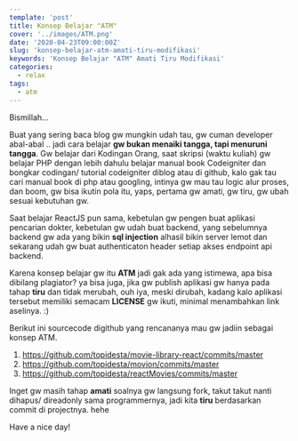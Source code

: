 ```yaml
---
template: 'post'
title: Konsep Belajar "ATM"
cover: '../images/ATM.png'
date: '2020-04-23T09:00:00Z'
slug: 'konsep-belajar-atm-amati-tiru-modifikasi'
keywords: 'Konsep Belajar "ATM" Amati Tiru Modifikasi'
categories:
  - relax
tags:
  - atm
---
```


Bismillah...

Buat yang sering baca blog gw mungkin udah tau, gw cuman developer abal-abal .. jadi cara belajar **gw bukan menaiki tangga, tapi menuruni tangga**.  Gw belajar dari Kodingan Orang, saat skripsi (waktu kuliah) gw belajar PHP dengan lebih dahulu belajar manual book Codeigniter dan bongkar codingan/ tutorial codeigniter diblog atau di github, kalo gak tau cari manual book di php atau googling, intinya gw mau tau logic alur proses, dan boom, gw bisa ikutin pola itu, yaps, pertama gw amati, gw tiru, gw ubah sesuai kebutuhan gw.

Saat belajar ReactJS pun sama, kebetulan gw pengen buat aplikasi pencarian dokter, kebetulan gw udah buat backend, yang sebelumnya backend gw ada yang bikin **sql injection** alhasil bikin server lemot dan sekarang udah gw buat authenticaton header setiap akses endpoint api backend. 

Karena konsep belajar gw itu **ATM** jadi gak ada yang istimewa, apa bisa dibilang plagiator? ya bisa juga, jika gw publish aplikasi gw hanya pada tahap **tiru** dan tidak merubah, ouh iya, meski dirubah, kadang kalo aplikasi tersebut memiliki semacam **LICENSE** gw ikuti, minimal menambahkan link aselinya. :) 

Berikut ini sourcecode digithub yang rencananya mau gw jadiin sebagai konsep ATM.

1. https://github.com/topidesta/movie-library-react/commits/master
2. https://github.com/topidesta/movion/commits/master
3. https://github.com/topidesta/reactMovies/commits/master

Inget gw masih tahap **amati** soalnya gw langsung fork, takut takut nanti dihapus/ direadonly sama programmernya, jadi kita **tiru** berdasarkan commit di projectnya. hehe

Have a nice day!